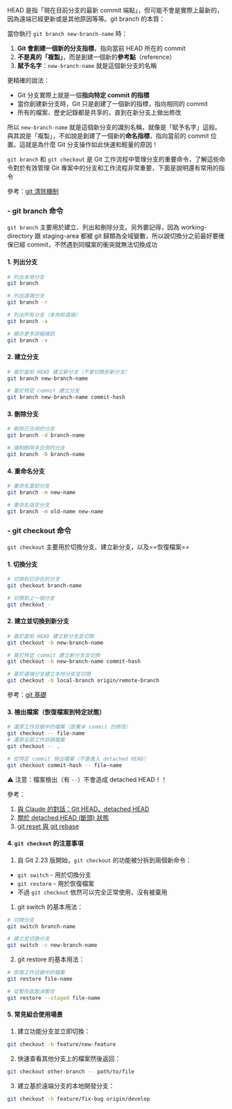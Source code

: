 HEAD 是指「現在目前分支的最新 commit 端點」，但可能不會是實際上最新的，因為遠端已經更新或是其他原因等等。git branch 的本質：

當你執行 `git branch new-branch-name` 時：
1. **Git 會創建一個新的分支指標**，指向當前 HEAD 所在的 commit
2. **不是真的「複製」**，而是創建一個新的**參考點**（reference）
3. **賦予名字**：`new-branch-name` 就是這個新分支的名稱

更精確的說法：
- Git 分支實際上就是一個**指向特定 commit 的指標**
- 當你創建新分支時，Git 只是創建了一個新的指標，指向相同的 commit
- 所有的檔案、歷史記錄都是共享的，直到在新分支上做出修改

所以 `new-branch-name` 就是這個新分支的識別名稱，就像是「賦予名字」這般。與其說是「複製」，不如說是創建了一個新的**命名指標**，指向當前的 commit 位置。這就是為什麼 Git 分支操作如此快速和輕量的原因！

`git branch` 和 `git checkout` 是 Git 工作流程中管理分支的重要命令，了解這些命令對於有效管理 Git 專案中的分支和工作流程非常重要，下面是說明還有常用的指令

參考：[git 清除機制](git%20清除機制.md)
### - git branch 命令

`git branch` 主要用於建立、列出和刪除分支。另外要記得，因為 working-directory 跟 staging-area 都被 git 歸類為全域變數，所以說切換分之前最好要確保已經 commit，不然遇到同檔案的衝突就無法切換成功
#### 1. 列出分支

```bash
# 列出本地分支
git branch

# 列出遠端分支
git branch -r

# 列出所有分支（本地和遠端）
git branch -a

# 顯示更多詳細資訊
git branch -v
```
#### 2. 建立分支

```bash
# 基於當前 HEAD 建立新分支（不會切換到新分支）
git branch new-branch-name

# 基於特定 commit 建立分支
git branch new-branch-name commit-hash
```
#### 3. 刪除分支

```bash
# 刪除已合併的分支
git branch -d branch-name

# 強制刪除未合併的分支
git branch -D branch-name
```
#### 4. 重命名分支

```bash
# 重命名當前分支
git branch -m new-name

# 重命名指定分支
git branch -m old-name new-name
```
### - git checkout 命令

`git checkout` 主要用於切換分支、建立新分支，以及==恢復檔案==
#### 1. 切換分支

```bash
# 切換到已存在的分支
git checkout branch-name

# 切換到上一個分支
git checkout -
```

#### 2. 建立並切換到新分支

```bash
# 基於當前 HEAD 建立新分支並切換
git checkout -b new-branch-name

# 基於特定 commit 建立新分支並切換
git checkout -b new-branch-name commit-hash

# 基於遠端分支建立本地分支並切換
git checkout -b local-branch origin/remote-branch
```

參考：[git 基礎](git%20基礎.md)
#### 3. 檢出檔案（恢復檔案到特定狀態）

```bash
# 還原工作目錄中的檔案（放棄未 commit 的修改）
git checkout -- file-name
# 還原全部工作目錄檔案
git checkout -- .

# 從特定 commit 檢出檔案（不會進入 detached HEAD）
git checkout commit-hash -- file-name
```

⚠️ 注意：檔案檢出（有 `--`）不會造成 detached HEAD！！

參考：
1. [與 Claude 的對話：Git HEAD、detached HEAD](https://claude.ai/chat/e9c428c2-7040-47bb-96f0-8fb82702b324)
2. [關於 detached HEAD (斷頭) 狀態](關於%20detached%20HEAD%20(斷頭)%20狀態.md)
3. [git reset 與 git rebase](git%20reset%20與%20git%20rebase.md)
#### 4. `git checkout` 的注意事項

1. 自 Git 2.23 版開始，`git checkout` 的功能被分拆到兩個新命令：
- `git switch` - 用於切換分支
- `git restore` - 用於恢復檔案
- 不過 `git checkout` 依然可以完全正常使用，沒有被棄用

1. git switch 的基本用法：
```bash
# 切換分支
git switch branch-name

# 建立並切換分支
git switch -c new-branch-name
```

2. git restore 的基本用法：
```bash
# 恢復工作目錄中的檔案
git restore file-name

# 從暫存區取消暫存
git restore --staged file-name
```
#### 5. 常見組合使用場景

1. 建立功能分支並立即切換：
```bash
git checkout -b feature/new-feature
```

2. 快速查看其他分支上的檔案然後返回：
```bash
git checkout other-branch -- path/to/file
```

3. 建立基於遠端分支的本地開發分支：
```bash
git checkout -b feature/fix-bug origin/develop
```